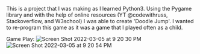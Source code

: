 This is a project that I was making as I learned Python3. Using the Pygame library and with the help of online resources (YT @codewithruss, Stackoverflow, and W3school) I was able to create 'Doodle Jump'. I wanted to re-program this game as it was a game that I played often as a child. 

Game Play:
![Screen Shot 2022-03-05 at 9 20 30 PM](https://user-images.githubusercontent.com/96805095/156908041-6e918ed0-4af4-46bb-8ac8-f2f750eda11b.png)
![Screen Shot 2022-03-05 at 9 20 54 PM](https://user-images.githubusercontent.com/96805095/156908027-c45b1bbe-af76-4de9-8daf-6d90c86b58e3.png)
